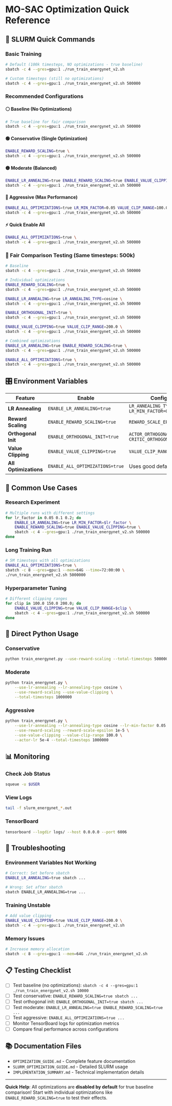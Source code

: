 # MO-SAC Optimization Quick Reference

## 🚀 SLURM Quick Commands

### Basic Training
```bash
# Default (100k timesteps, NO optimizations - true baseline)
sbatch -c 4 --gres=gpu:1 ./run_train_energynet_v2.sh

# Custom timesteps (still no optimizations)
sbatch -c 4 --gres=gpu:1 ./run_train_energynet_v2.sh 500000
```

### Recommended Configurations

#### ⚪ Baseline (No Optimizations)
```bash
# True baseline for fair comparison
sbatch -c 4 --gres=gpu:1 ./run_train_energynet_v2.sh 500000
```

#### 🟢 Conservative (Single Optimization)
```bash
ENABLE_REWARD_SCALING=true \
sbatch -c 4 --gres=gpu:1 ./run_train_energynet_v2.sh 500000
```

#### 🟡 Moderate (Balanced)
```bash
ENABLE_LR_ANNEALING=true ENABLE_REWARD_SCALING=true ENABLE_VALUE_CLIPPING=true \
sbatch -c 4 --gres=gpu:1 ./run_train_energynet_v2.sh 500000
```

#### 🔴 Aggressive (Max Performance)
```bash
ENABLE_ALL_OPTIMIZATIONS=true LR_MIN_FACTOR=0.05 VALUE_CLIP_RANGE=100.0 \
sbatch -c 4 --gres=gpu:1 ./run_train_energynet_v2.sh 500000
```

#### ⚡ Quick Enable All
```bash
ENABLE_ALL_OPTIMIZATIONS=true \
sbatch -c 4 --gres=gpu:1 ./run_train_energynet_v2.sh 500000
```

### 🧪 Fair Comparison Testing (Same timesteps: 500k)

```bash
# Baseline
sbatch -c 4 --gres=gpu:1 ./run_train_energynet_v2.sh 500000

# Individual optimizations
ENABLE_REWARD_SCALING=true \
sbatch -c 4 --gres=gpu:1 ./run_train_energynet_v2.sh 500000

ENABLE_LR_ANNEALING=true LR_ANNEALING_TYPE=cosine \
sbatch -c 4 --gres=gpu:1 ./run_train_energynet_v2.sh 500000

ENABLE_ORTHOGONAL_INIT=true \
sbatch -c 4 --gres=gpu:1 ./run_train_energynet_v2.sh 500000

ENABLE_VALUE_CLIPPING=true VALUE_CLIP_RANGE=200.0 \
sbatch -c 4 --gres=gpu:1 ./run_train_energynet_v2.sh 500000

# Combined optimizations
ENABLE_LR_ANNEALING=true ENABLE_REWARD_SCALING=true \
sbatch -c 4 --gres=gpu:1 ./run_train_energynet_v2.sh 500000

ENABLE_ALL_OPTIMIZATIONS=true \
sbatch -c 4 --gres=gpu:1 ./run_train_energynet_v2.sh 500000
```

## 🎛️ Environment Variables

| Feature | Enable | Configure |
|---------|--------|-----------|
| **LR Annealing** | `ENABLE_LR_ANNEALING=true` | `LR_ANNEALING_TYPE=cosine` `LR_MIN_FACTOR=0.1` |
| **Reward Scaling** | `ENABLE_REWARD_SCALING=true` | `REWARD_SCALE_EPSILON=1e-4` |
| **Orthogonal Init** | `ENABLE_ORTHOGONAL_INIT=true` | `ACTOR_ORTHOGONAL_GAIN=0.01` `CRITIC_ORTHOGONAL_GAIN=1.0` |
| **Value Clipping** | `ENABLE_VALUE_CLIPPING=true` | `VALUE_CLIP_RANGE=200.0` |
| **All Optimizations** | `ENABLE_ALL_OPTIMIZATIONS=true` | Uses good defaults |

## 🎯 Common Use Cases

### Research Experiment
```bash
# Multiple runs with different settings
for lr_factor in 0.05 0.1 0.2; do
    ENABLE_LR_ANNEALING=true LR_MIN_FACTOR=$lr_factor \
    ENABLE_REWARD_SCALING=true ENABLE_VALUE_CLIPPING=true \
    sbatch -c 4 --gres=gpu:1 ./run_train_energynet_v2.sh 500000
done
```

### Long Training Run
```bash
# 5M timesteps with all optimizations
ENABLE_ALL_OPTIMIZATIONS=true \
sbatch -c 8 --gres=gpu:1 --mem=64G --time=72:00:00 \
./run_train_energynet_v2.sh 5000000
```

### Hyperparameter Tuning
```bash
# Different clipping ranges
for clip in 100.0 150.0 200.0; do
    ENABLE_VALUE_CLIPPING=true VALUE_CLIP_RANGE=$clip \
    sbatch -c 4 --gres=gpu:1 ./run_train_energynet_v2.sh 500000
done
```

## 🐍 Direct Python Usage

### Conservative
```bash
python train_energynet.py --use-reward-scaling --total-timesteps 500000
```

### Moderate
```bash
python train_energynet.py \
    --use-lr-annealing --lr-annealing-type cosine \
    --use-reward-scaling --use-value-clipping \
    --total-timesteps 1000000
```

### Aggressive
```bash
python train_energynet.py \
    --use-lr-annealing --lr-annealing-type cosine --lr-min-factor 0.05 \
    --use-reward-scaling --reward-scale-epsilon 1e-5 \
    --use-value-clipping --value-clip-range 100.0 \
    --actor-lr 5e-4 --total-timesteps 1000000
```

## 📊 Monitoring

### Check Job Status
```bash
squeue -u $USER
```

### View Logs
```bash
tail -f slurm_energynet_*.out
```

### TensorBoard
```bash
tensorboard --logdir logs/ --host 0.0.0.0 --port 6006
```

## 🔧 Troubleshooting

### Environment Variables Not Working
```bash
# Correct: Set before sbatch
ENABLE_LR_ANNEALING=true sbatch ...

# Wrong: Set after sbatch  
sbatch ENABLE_LR_ANNEALING=true ...
```

### Training Unstable
```bash
# Add value clipping
ENABLE_VALUE_CLIPPING=true VALUE_CLIP_RANGE=200.0 \
sbatch -c 4 --gres=gpu:1 ./run_train_energynet_v2.sh
```

### Memory Issues
```bash
# Increase memory allocation
sbatch -c 8 --gres=gpu:1 --mem=64G ./run_train_energynet_v2.sh
```

## 📋 Testing Checklist

- [ ] Test baseline (no optimizations): `sbatch -c 4 --gres=gpu:1 ./run_train_energynet_v2.sh 10000`
- [ ] Test conservative: `ENABLE_REWARD_SCALING=true sbatch ...`
- [ ] Test orthogonal init: `ENABLE_ORTHOGONAL_INIT=true sbatch ...`
- [ ] Test moderate: `ENABLE_LR_ANNEALING=true ENABLE_REWARD_SCALING=true ...`
- [ ] Test aggressive: `ENABLE_ALL_OPTIMIZATIONS=true ...`
- [ ] Monitor TensorBoard logs for optimization metrics
- [ ] Compare final performance across configurations

## 📚 Documentation Files

- `OPTIMIZATION_GUIDE.md` - Complete feature documentation
- `SLURM_OPTIMIZATION_GUIDE.md` - Detailed SLURM usage
- `IMPLEMENTATION_SUMMARY.md` - Technical implementation details

---
**Quick Help**: All optimizations are **disabled by default** for true baseline comparison! Start with individual optimizations like `ENABLE_REWARD_SCALING=true` to test their effects.
